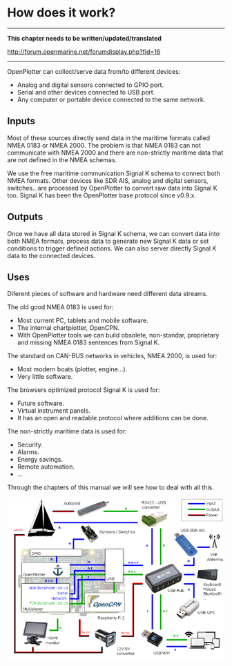 # How does it work?

---

**This chapter needs to be written/updated/translated**

http://forum.openmarine.net/forumdisplay.php?fid=16

---

OpenPlotter can collect/serve data from/to different devices:

* Analog and digital sensors connected to GPIO port.
* Serial and other devices connected to USB port.
* Any computer or portable device connected to the same network.

## Inputs

Most of these sources directly send data in the maritime formats called NMEA 0183 or NMEA 2000. The problem is that NMEA 0183 can not communicate with NMEA 2000 and there are non-strictly maritime data that are not defined in the NMEA schemas.

We use the free maritime communication Signal K schema to connect both NMEA formats. Other devices like SDR AIS, analog and digital sensors, switches.. are processed by OpenPlotter to convert raw data into Signal K too. Signal K has been the OpenPlotter base protocol since v0.9.x.

## Outputs

Once we have all data stored in Signal K schema, we can convert data into both NMEA formats, process data to generate new Signal K data or set conditions to trigger defined actions. We can also server directly Signal K data to the connected devices.

## Uses

Diferent pieces of software and hardware need different data streams.

The old good NMEA 0183 is used for:

* Most current PC, tablets and mobile software. 
* The internal chartplotter, OpenCPN.
* With OpenPlotter tools we can build obsolete, non-standar, proprietary and missing NMEA 0183 sentences from Signal K.

The standard on CAN-BUS networks in vehicles, NMEA 2000, is used for:

* Most modern boats \(plotter, engine...\).
* Very little software.

The browsers optimized protocol Signal K is used for:

* Future software.
* Virtual instrument panels.
* It has an open and readable protocol where additions can be done.

The non-strictly maritime data is used for:

* Security.
* Alarms.
* Energy savings.
* Remote automation.
* ...

Through the chapters of this manual we will see how to deal with all this.

![](diagram.png)

